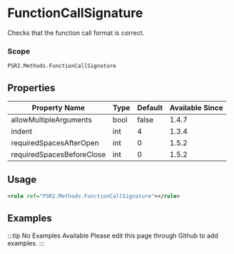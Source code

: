 # FunctionCallSignature

Checks that the function call format is correct.

### Scope

`PSR2.Methods.FunctionCallSignature`

## Properties

| Property Name             | Type | Default | Available Since |
| ------------------------- | ---- | ------- | --------------- |
| allowMultipleArguments    | bool | false   | 1.4.7           |
| indent                    | int  | 4       | 1.3.4           |
| requiredSpacesAfterOpen   | int  | 0       | 1.5.2           |
| requiredSpacesBeforeClose | int  | 0       | 1.5.2           |

## Usage

```xml
<rule ref="PSR2.Methods.FunctionCallSignature"></rule>
```

## Examples

:::tip No Examples Available
Please edit this page through Github to add examples.
:::